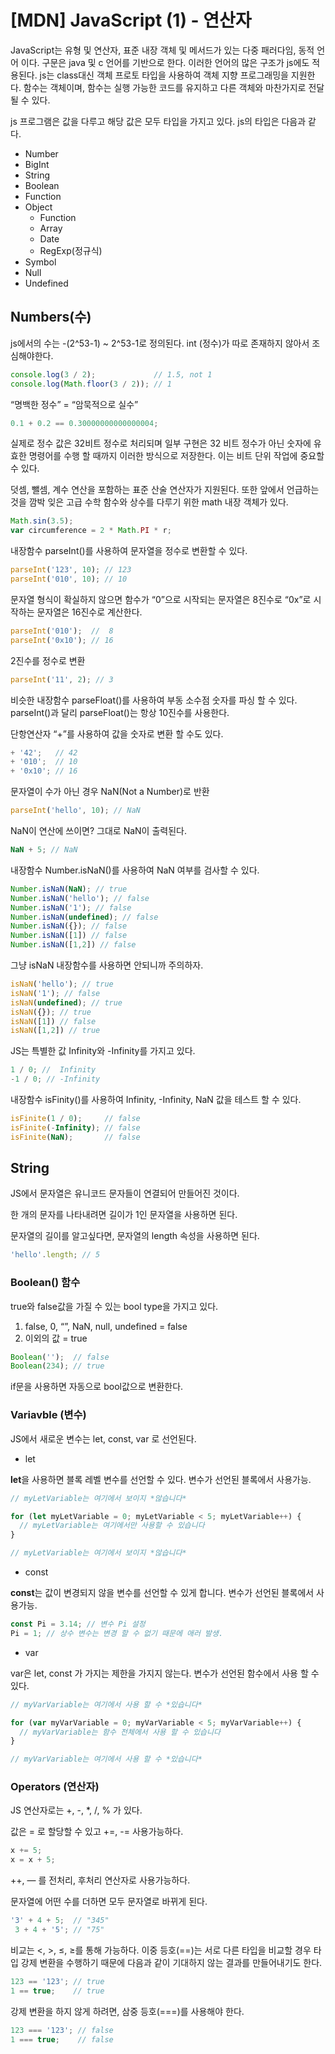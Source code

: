 # [MDN] JavaScript (1) - 연산자

JavaScript는 유형 및 연산자, 표준 내장 객체 및 메서드가 있는 다중 패러다임, 동적 언어 이다. 구문은 java 및 c 언어를 기반으로 한다. 이러한 언어의 많은 구조가 js에도 적용된다. js는 class대신 객체 프로토 타입을 사용하여 객체 지향 프로그래밍을 지원한다. 함수는 객체이며, 함수는 실행 가능한 코드를 유지하고 다른 객체와 마찬가지로 전달 될 수 있다.

 js 프로그램은 값을 다루고 해당 값은 모두 타입을 가지고 있다. js의 타입은 다음과 같다. 

- Number
- BigInt
- String
- Boolean
- Function
- Object
    - Function
    - Array
    - Date
    - RegExp(정규식)
- Symbol
- Null
- Undefined

## Numbers(수)

js에서의 수는 -(2^53-1) ~ 2^53-1로 정의된다.  int (정수)가 따로 존재하지 않아서 조심해야한다. 

```jsx
console.log(3 / 2);             // 1.5, not 1
console.log(Math.floor(3 / 2)); // 1
```

“명백한 정수” = “암묵적으로 실수”

```jsx
0.1 + 0.2 == 0.30000000000000004;
```

실제로 정수 값은 32비트 정수로 처리되며 일부 구현은 32 비트 정수가 아닌 숫자에 유효한 명령어를 수행 할 때까지 이러한 방식으로 저장한다. 이는 비트 단위 작업에 중요할 수 있다. 

덧셈, 뺄셈, 계수 연산을 포함하는 표준 산술 연산자가 지원된다. 또한 앞에서 언급하는 것을 깜박 잊은 고급 수학 함수와 상수를 다루기 위한 math 내장 객체가 있다. 

```jsx
Math.sin(3.5);
var circumference = 2 * Math.PI * r;
```

내장함수  parseInt()를 사용하여 문자열을 정수로 변환할 수 있다. 

```jsx
parseInt('123', 10); // 123
parseInt('010', 10); // 10
```

 

문자열 형식이 확실하지 않으면 함수가 “0”으로 시작되는 문자열은 8진수로 “0x”로 시작하는 문자열은 16진수로 계산한다. 

```jsx
parseInt('010');  //  8
parseInt('0x10'); // 16
```

2진수를 정수로 변환

```jsx
parseInt('11', 2); // 3
```

비슷한 내장함수 parseFloat()를 사용하여 부동 소수점 숫자를 파싱 할 수 있다. parseInt()과 달리 parseFloat()는 항상 10진수를 사용한다. 

 

단항연산자 “+”를 사용하여 값을 숫자로 변환 할 수도 있다. 

```jsx
+ '42';   // 42
+ '010';  // 10
+ '0x10'; // 16
```

문자열이 수가 아닌 경우 NaN(Not a Number)로 반환

```jsx
parseInt('hello', 10); // NaN
```

NaN이 연산에 쓰이면? 그대로 NaN이 출력된다. 

```jsx
NaN + 5; // NaN
```

내장함수 Number.isNaN()를 사용하여 NaN 여부를 검사할 수 있다. 

```jsx
Number.isNaN(NaN); // true
Number.isNaN('hello'); // false
Number.isNaN('1'); // false
Number.isNaN(undefined); // false
Number.isNaN({}); // false
Number.isNaN([1]) // false
Number.isNaN([1,2]) // false
```

그냥 isNaN 내장함수를 사용하면 안되니까 주의하자.

```jsx
isNaN('hello'); // true
isNaN('1'); // false
isNaN(undefined); // true
isNaN({}); // true
isNaN([1]) // false
isNaN([1,2]) // true
```

JS는 특별한 값 Infinity와 -Infinity를 가지고 있다.

```jsx
1 / 0; //  Infinity
-1 / 0; // -Infinity
```

내장함수 isFinity()를 사용하여 Infinity, -Infinity, NaN 값을 테스트 할 수 있다. 

```jsx
isFinite(1 / 0);     // false
isFinite(-Infinity); // false
isFinite(NaN);       // false
```

## String

JS에서 문자열은 유니코드 문자들이 연결되어 만들어진 것이다. 

한 개의 문자를 나타내려면 길이가 1인 문자열을 사용하면 된다.

문자열의 길이를 알고싶다면, 문자열의 length 속성을 사용하면 된다. 

```jsx
'hello'.length; // 5
```

### Boolean() 함수

true와 false값을 가질 수 있는 bool type을 가지고 있다. 

1. false, 0, “”, NaN, null, undefined = false
2. 이외의 값 = true

```jsx
Boolean('');  // false
Boolean(234); // true
```

if문을 사용하면 자동으로 bool값으로 변환한다. 

### Variavble (변수)

JS에서 새로운 변수는 let, const, var 로 선언된다. 

- let

**let**을 사용하면 블록 레벨 변수를 선언할 수 있다.  변수가 선언된 블록에서 사용가능.

```jsx
// myLetVariable는 여기에서 보이지 *않습니다*

for (let myLetVariable = 0; myLetVariable < 5; myLetVariable++) {
  // myLetVariable는 여기에서만 사용할 수 있습니다
}

// myLetVariable는 여기에서 보이지 *않습니다*
```

 

- const

**const**는 값이 변경되지 않을 변수를 선언할 수 있게 합니다. 변수가 선언된 블록에서 사용가능.

```jsx
const Pi = 3.14; // 변수 Pi 설정
Pi = 1; // 상수 변수는 변경 할 수 없기 때문에 애러 발생.
```

- var

var은 let, const 가 가지는 제한을 가지지 않는다. 변수가 선언된 함수에서 사용 할 수 있다. 

```jsx
// myVarVariable는 여기에서 사용 할 수 *있습니다*

for (var myVarVariable = 0; myVarVariable < 5; myVarVariable++) {
  // myVarVariable는 함수 전체에서 사용 할 수 있습니다
}

// myVarVariable는 여기에서 사용 할 수 *있습니다*
```

### Operators (연산자)

 JS 연산자로는 +, -, *, /, % 가 있다. 

값은 = 로 할당할 수 있고 +=, -= 사용가능하다. 

```jsx
x += 5;
x = x + 5;
```

++, — 를 전처리, 후처리 연산자로 사용가능하다. 

문자열에 어떤 수를 더하면 모두 문자열로 바뀌게 된다.

```jsx
'3' + 4 + 5;  // "345"
 3 + 4 + '5'; // "75"
```

비교는 <, >, ≤, ≥를 통해 가능하다. 이중 등호(==)는 서로 다른 타입을 비교할 경우 타입 강제 변환을 수행하기 때문에 다음과 같이 기대하지 않는 결과를 만들어내기도 한다. 

```jsx
123 == '123'; // true
1 == true;    // true
```

강제 변환을 하지 않게 하려면, 삼중 등호(===)를 사용해야 한다.

```jsx
123 === '123'; // false
1 === true;    // false
```
